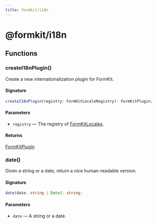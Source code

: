 ```yaml
---
title: formkit/i18n
---
```


# @formkit/i18n

<page-toc></page-toc>

## Functions

### createI18nPlugin()

Create a new internationalization plugin for FormKit.

#### Signature

```typescript
createI18nPlugin(registry: FormKitLocaleRegistry): FormKitPlugin;
```

#### Parameters

* `registry` — The registry of [FormKitLocales](/api-reference/formkit-i18n#formkitlocaleregistry).

#### Returns

[FormKitPlugin](/api-reference/formkit-core#formkitplugin)

### date()

Given a string or a date, return a nice human-readable version.

#### Signature

```typescript
date(date: string | Date): string;
```

#### Parameters

* `date` — A string or a date.

#### Returns

`string`

### list()

Creates an oxford-comma separated list of items.

#### Signature

```typescript
list(items: string[], conjunction?: string): string;
```

#### Parameters

* `items` — the items to list out.
* `conjunction` — in the list "x, y, and z", "and" is the conjunction. Defaults to "or".

#### Returns

`string`

### order()

Orders two variables from smallest to largest.

#### Signature

```typescript
order(first: string | number, second: string | number): [smaller: number | string, larger: number | string];
```

#### Parameters

* `first` — The first number or string.
* `second` — The second number or string.

#### Returns

`[smaller: number | string, larger: number | string]`

### sentence()

Given a string, convert it to sentence case.

#### Signature

```typescript
sentence(str: string): string;
```

#### Parameters

* `str` — The string to sentence case.

#### Returns

`string`

## TypeScript

### FormKitLocale

A locale is just a collection of locale message registries, they are keyed by the type (like a namespace) ex: "validation" or "ui". Plugin authors can declare their own types too.

```typescript
interface FormKitLocale {
    [index: string]: FormKitLocaleMessages;
    ui: FormKitLocaleMessages;
}
```

### FormKitLocaleMessages

A registry of locale messages — this is simply a keyed/value object with string keys (message name) and either string values (for simple returns) or functions that receive a context object.

```typescript
interface FormKitLocaleMessages {
    [index: string]: string | ((...args: any[]) => string);
}
```

### FormKitLocaleRegistry

The locale registry is just a key-value pair of locale indexes ('ar', 'en', 'it', etc.) to their respective locales.

```typescript
interface FormKitLocaleRegistry {
    [index: string]: FormKitLocale;
}
```